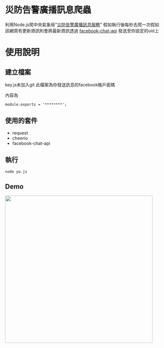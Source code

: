 # 災防告警廣播訊息爬蟲

利用Node.js爬中央氣象局"[災防告警廣播訊息服務](https://www.cwb.gov.tw/V7/prevent/PWS_History.htm)"
假如執行後每秒去爬一次假如該網頁有更新資訊則會將最新資訊透過 [facebook-chat-api](https://github.com/Schmavery/facebook-chat-api) 發送至你設定的uid上


# 使用說明

## 建立檔案

key.js未加入git 此檔案為你發送訊息的facebook帳戶密碼

內容為

    module.exports = '********';

## 使用的套件
 - request
 - cheerio
 - facebook-chat-api
 
 
## 執行

    node yo.js
    
## Demo
<img src="https://i.imgur.com/4ERSdqP.jpg" width="480">
